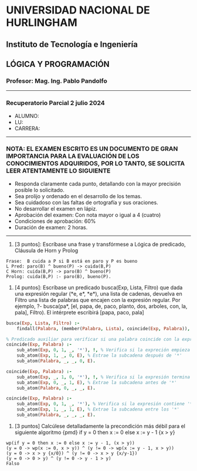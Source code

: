 # UNIVERSIDAD NACIONAL DE HURLINGHAM

## Instituto de Tecnología e Ingeniería

## LÓGICA Y PROGRAMACIÓN

### Profesor: Mag. Ing. Pablo Pandolfo

---

### Recuperatorio Parcial 2 julio 2024

* ALUMNO:  
* LU:
* CARRERA:

---

### NOTA: EL EXAMEN ESCRITO ES UN DOCUMENTO DE GRAN IMPORTANCIA PARA LA EVALUACIÓN DE LOS CONOCIMIENTOS ADQUIRIDOS, POR LO TANTO, SE SOLICITA LEER ATENTAMENTE LO SIGUIENTE

* Responda claramente cada punto, detallando con la mayor precisión posible lo solicitado.
* Sea prolijo y ordenado en el desarrollo de los temas.
* Sea cuidadoso con las faltas de ortografía y sus oraciones.
* No desarrollar el examen en lápiz.
* Aprobación del examen: Con nota mayor o igual a 4 (cuatro)
* Condiciones de aprobación: 60%
* Duración de examen: 2 horas.

---

1. [3 puntos]: Escríbase una frase y transfórmese a Lógica de predicado, Cláusula de Horn y Prolog

  ```plain
  Frase:  B cuida a P si B está en paro y P es bueno
  L Pred: paro(B) ^ bueno(P) -> cuida(B,P)
  C Horn: cuida(B,P) -> paro(B) ^ bueno(P)
  Prolog: cuida(B,P) :- paro(B), bueno(P).
  ```

1. [4 puntos]: Escríbase un predicado busca(Exp, Lista, Filtro) que dada una expresión regular (\*e, e\*, \*e\*), una lista de cadenas, devuelva en Filtro una lista de palabras que encajen con la expresión regular. Por ejemplo, ?- busca(pa*, [el, papa, de, paco, planto, dos, arboles, con, la, pala], Filtro). El intérprete escribirá [papa, paco, pala]

  ```prolog
  busca(Exp, Lista, Filtro) :-
      findall(Palabra, (member(Palabra, Lista), coincide(Exp, Palabra)), Filtro).

  % Predicado auxiliar para verificar si una palabra coincide con la expresión regular
  coincide(Exp, Palabra) :-
      sub_atom(Exp, 0, 1, _, '*'), !, % Verifica si la expreción empieza con '*'
      sub_atom(Exp, 1, _, 0, E), % Estrae la subcadena después de '*'
      sub_atom(Palabra, _, _, 0, E).

  coincide(Exp, Palabra) :-
      sub_atom(Exp, _, 1, 0, '*'), !, % Verifica si la expresión termina con '*'
      sub_atom(Exp, 0, _, 1, E), % Extrae la subcadena antes de '*'
      sub_atom(Palabra, 0, _, _, E).

  coincide(Exp, Palabra) :-
      sub_atom(Exp, 0, 1, _, '*'), % Verifica si la expresión contiene '*' al inicio y al final
      sub_atom(Exp, 1, _, 1, E), % Extrae la subcadena entre los '*'
      sub_atom(Palabra, _, _, _, E).
  ```

1. [3 puntos] Calcúlese detalladamente la precondición más débil para el siguiente algoritmo {pmd} if y = 0 then x := 0 else x := y - 1 {x > y}

  ```plain
  wp(if y = 0 then x := 0 else x := y - 1, (x > y))
  (y = 0 -> wp(x := 0, x > y)) ^ (y != 0 -> wp(x := y - 1, x > y))
  (y = 0 -> x > y {x/0}) ^ (y != 0 -> x > y {x/y-1})
  (y = 0 -> 0 > y) ^ (y != 0 -> y - 1 > y)
  Falso
  ```
